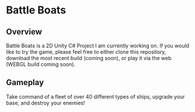 # Battle Boats
## Overview
Battle Boats is a 2D Unity C# Project I am currently working on. If you would like to try the game, please feel free to either clone this repository, download the most recent build (coming soon), or play it via the web (WEBGL build coming soon).
## Gameplay
Take command of a fleet of over 40 different types of ships, upgrade your base, and destroy your enemies!
